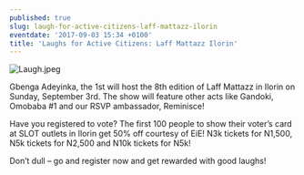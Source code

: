 ```yaml
---
published: true
slug: laugh-for-active-citizens-laff-mattazz-ilorin
eventdate: '2017-09-03 15:34 +0100'
title: 'Laughs for Active Citizens: Laff Mattazz Ilorin'
---
```

![Laugh.jpeg]({{site.baseurl}}/media/prose-images/Laugh.jpeg)

Gbenga Adeyinka, the 1st will host the 8th edition of Laff Mattazz in Ilorin on Sunday, September 3rd. The show will feature other acts like Gandoki, Omobaba #1 and our RSVP ambassador, Reminisce!

Have you registered to vote? The first 100 people to show their voter’s card at SLOT outlets in Ilorin get 50% off courtesy of EiE! N3k tickets for N1,500, N5k tickets for N2,500 and N10k tickets for N5k!

Don’t dull – go and register now and get rewarded with good laughs!